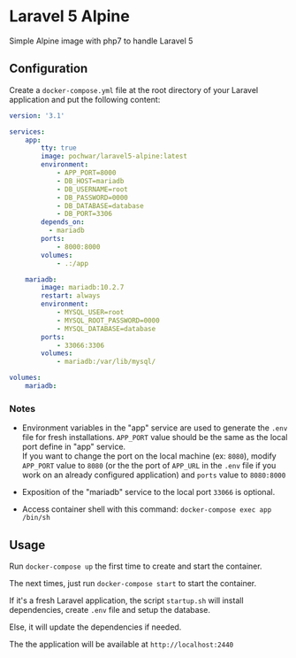 # Laravel 5 Alpine

Simple Alpine image with php7 to handle Laravel 5

## Configuration

Create a `docker-compose.yml` file at the root directory of your Laravel application and put the following content:

```yaml
version: '3.1'

services:
    app:
        tty: true
        image: pochwar/laravel5-alpine:latest
        environment:
            - APP_PORT=8000
            - DB_HOST=mariadb
            - DB_USERNAME=root
            - DB_PASSWORD=0000
            - DB_DATABASE=database
            - DB_PORT=3306
        depends_on:
          - mariadb
        ports:
            - 8000:8000
        volumes:
            - .:/app

    mariadb:
        image: mariadb:10.2.7
        restart: always
        environment:
            - MYSQL_USER=root
            - MYSQL_ROOT_PASSWORD=0000
            - MYSQL_DATABASE=database
        ports:
            - 33066:3306
        volumes:
            - mariadb:/var/lib/mysql/

volumes:
    mariadb:
```

### Notes
- Environment variables in the "app" service are used to generate the `.env` file for fresh installations. `APP_PORT` value should be the same as the local port define in "app" service.<br>If you want to change the port on the local machine (ex: `8080`), modify `APP_PORT` value to `8080` (or the the port of `APP_URL` in the `.env` file if you work on an already configured application) and `ports` value to `8080:8000` 

- Exposition of the "mariadb" service to the local port `33066` is optional.

- Access container shell with this command: `docker-compose exec app /bin/sh` 

## Usage
Run `docker-compose up` the first time to create and start the container.

The next times, just run `docker-compose start` to start the container.

If it's a fresh Laravel application, the script `startup.sh` will install dependencies, create `.env` file and setup the database.

Else, it will update the dependencies if needed.

The the application will be available at `http://localhost:2440`